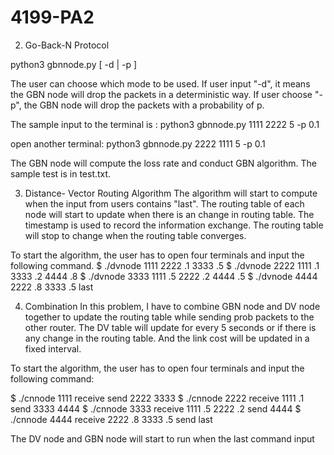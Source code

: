 # 4199-PA2


2. Go-Back-N Protocol

python3 gbnnode.py <self-port> <peer-port> <window-size> [ -d <value-of-n> | -p <value-of-p>]

The user can choose which mode to be used. If user input "-d", it means the GBN node will drop the packets in a  deterministic way. If user choose "-p", the GBN node will drop the packets with a probability of p.

The sample input to the terminal is :
python3 gbnnode.py 1111 2222 5 -p 0.1

open another terminal:
python3 gbnnode.py 2222 1111 5 -p 0.1

The GBN node will compute the loss rate and conduct GBN algorithm. The sample test is in test.txt.

3. Distance- Vector Routing Algorithm
The algorithm will start to compute when the input from users contains "last". The routing table of each node will start to update when there is an change in routing table. The timestamp is used to record the information exchange. The routing table will stop to change when the routing table converges.

To start the algorithm, the user has to open four terminals and input the following command.
$ ./dvnode 1111 2222 .1 3333 .5
$ ./dvnode 2222 1111 .1 3333 .2 4444 .8
$ ./dvnode 3333 1111 .5 2222 .2 4444 .5
$ ./dvnode 4444 2222 .8 3333 .5 last

4. Combination
In this problem, I have to combine GBN node and DV node together to update the routing table while sending prob packets to the other router. The DV table will update for every 5 seconds or if there is any change in the routing table. And the link cost will be updated in a fixed interval.

To start the algorithm, the user has to open four terminals and input the following command:

$ ./cnnode 1111 receive send 2222 3333
$ ./cnnode 2222 receive 1111 .1 send 3333 4444
$ ./cnnode 3333 receive 1111 .5 2222 .2 send 4444
$ ./cnnode 4444 receive 2222 .8 3333 .5 send last 

The DV node and GBN node will start to run when the last command input
